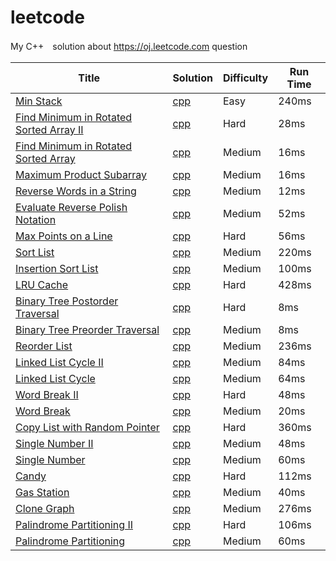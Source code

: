 leetcode
========

My C++　solution about https://oj.leetcode.com question 

| Title | Solution | Difficulty | Run Time |
| ----- | -------- | ---------- | -------- |
|[Min Stack](https://oj.leetcode.com/problems/min-stack/)| [cpp](./src/MinStack.cpp)|Easy|240ms|
|[Find Minimum in Rotated Sorted Array II](https://oj.leetcode.com/problems/find-minimum-in-rotated-sorted-array-ii/)| [cpp](./src/Find_Minimum_in_Rotated_Sorted_Array_II.cpp)|Hard|28ms|
|[Find Minimum in Rotated Sorted Array](https://oj.leetcode.com/problems/find-minimum-in-rotated-sorted-array/)| [cpp](./src/Find_Minimum_in_Rotated_Sorted_Array.cpp)|Medium|16ms|
|[Maximum Product Subarray](https://oj.leetcode.com/problems/maximum-product-subarray/)| [cpp](./src/Maximum_Product_Subarray.cpp)|Medium|16ms|
|[Reverse Words in a String](https://oj.leetcode.com/problems/reverse-words-in-a-string/)| [cpp](./src/Reverse_Words_in_a_String.cpp)|Medium|12ms|
|[Evaluate Reverse Polish Notation](https://oj.leetcode.com/problems/evaluate-reverse-polish-notation/)| [cpp](./src/Evaluate_Reverse_Polish_Notation.cpp)|Medium|52ms|
|[Max Points on a Line](https://oj.leetcode.com/problems/max-points-on-a-line/)| [cpp](./src/Max_Points_on_a_Line.cpp)|Hard|56ms|
|[Sort List](https://oj.leetcode.com/problems/sort-list/)| [cpp](./src/Sort_List.cpp)|Medium|220ms|
|[Insertion Sort List](https://oj.leetcode.com/problems/insertion-sort-list/)| [cpp](./src/Insertion_Sort_List.cpp)|Medium|100ms|
|[LRU Cache](https://oj.leetcode.com/problems/lru-cache/)| [cpp](./src/LRU_Cache.cpp)|Hard|428ms|
|[Binary Tree Postorder Traversal](https://oj.leetcode.com/problems/binary-tree-postorder-traversal/)| [cpp](./src/Binary_Tree_Postorder_Traversal.cpp)|Hard|8ms|
|[Binary Tree Preorder Traversal](https://oj.leetcode.com/problems/binary-tree-preorder-traversal/)| [cpp](./src/Binary_Tree_Preorder_Traversal.cpp)|Medium|8ms|
|[Reorder List](https://oj.leetcode.com/problems/reorder-list/)| [cpp](./src/Reorder_List.cpp)|Medium|236ms|
|[Linked List Cycle II](https://oj.leetcode.com/problems/linked-list-cycle-ii/)| [cpp](./src/Linked_List_Cycle_II.cpp)|Medium|84ms|
|[Linked List Cycle](https://oj.leetcode.com/problems/linked-list-cycle/)| [cpp](./src/Linked_List_Cycle.cpp)|Medium|64ms|
|[Word Break II](https://oj.leetcode.com/problems/word-break-ii/)| [cpp](./src/Word_Break_II.cpp)|Hard|48ms|
|[Word Break](https://oj.leetcode.com/problems/word-break/)| [cpp](./src/Word_Break.cpp)|Medium|20ms|
|[Copy List with Random Pointer](https://oj.leetcode.com/problems/copy-list-with-random-pointer/)| [cpp](./src/Copy_List_with_Random_Pointer.cpp)|Hard|360ms|
|[Single Number II](https://oj.leetcode.com/problems/single-number-ii/)| [cpp](./src/Single_Number_II.cpp)|Medium|48ms|
|[Single Number](https://oj.leetcode.com/problems/word-break/)| [cpp](./src/Single_Number.cpp)|Medium|60ms|
|[Candy](https://oj.leetcode.com/problems/candy/)| [cpp](./src/Candy.cpp)|Hard|112ms|
|[Gas Station](https://oj.leetcode.com/problems/gas-station/)| [cpp](./src/Gas_Station.cpp)|Medium|40ms|
|[Clone Graph](https://oj.leetcode.com/problems/clone-graph/)| [cpp](./src/Clone_Graph.cpp)|Medium|276ms|
|[Palindrome Partitioning II ](https://oj.leetcode.com/problems/palindrome-partitioning-ii/)| [cpp](./src/Palindrome_Partitioning_II.cpp)|Hard|106ms|
|[Palindrome Partitioning](https://oj.leetcode.com/problems/palindrome-partitioning/)| [cpp](./src/Palindrome_Partitioning.cpp)|Medium|60ms|
